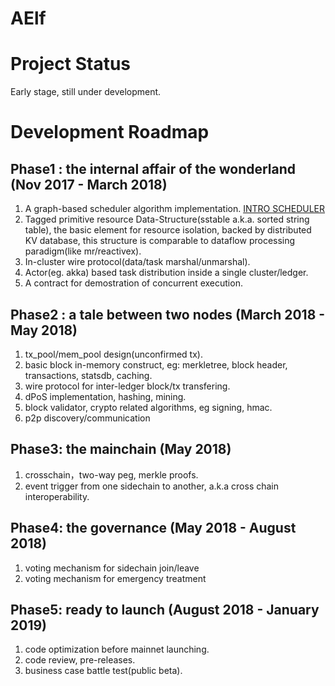 # AElf

# Project Status

Early stage, still under development.

# Development Roadmap

## Phase1 : the internal affair of the wonderland (Nov 2017 - March 2018)

1. A graph-based scheduler algorithm implementation. [INTRO SCHEDULER](docs/SCHEDULER.md)
2. Tagged primitive resource Data-Structure(sstable a.k.a. sorted string table), the basic element for resource isolation, backed by distributed KV database, this structure is comparable to dataflow processing paradigm(like mr/reactivex).
3. In-cluster wire protocol(data/task marshal/unmarshal).
4. Actor(eg. akka) based task distribution inside a single cluster/ledger.
5. A contract for demostration of concurrent execution.

## Phase2 : a tale between two nodes (March 2018 - May 2018)

1. tx_pool/mem_pool design(unconfirmed tx).
2. basic block in-memory construct, eg: merkletree, block header, transactions, statsdb, caching.
3. wire protocol for inter-ledger block/tx transfering.
4. dPoS implementation, hashing, mining.
5. block validator, crypto related algorithms, eg signing, hmac.
6. p2p discovery/communication

## Phase3: the mainchain (May 2018)

1. crosschain，two-way peg, merkle proofs.
2. event trigger from one sidechain to another, a.k.a cross chain interoperability.

## Phase4: the governance (May 2018 - August 2018)

1. voting mechanism for sidechain join/leave
2. voting mechanism for emergency treatment 


## Phase5: ready to launch (August 2018 - January 2019)

1. code optimization before mainnet launching.
2. code review, pre-releases. 
3. business case battle test(public beta).





